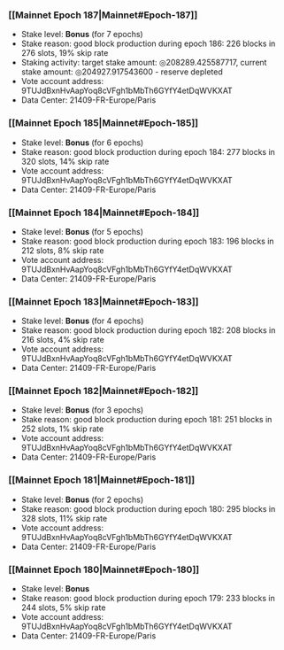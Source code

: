 ### [[Mainnet Epoch 187|Mainnet#Epoch-187]]
* Stake level: **Bonus** (for 7 epochs)
* Stake reason: good block production during epoch 186: 226 blocks in 276 slots, 19% skip rate
* Staking activity: target stake amount: ◎208289.425587717, current stake amount: ◎204927.917543600 - reserve depleted
* Vote account address: 9TUJdBxnHvAapYoq8cVFgh1bMbTh6GYfY4etDqWVKXAT
* Data Center: 21409-FR-Europe/Paris
### [[Mainnet Epoch 185|Mainnet#Epoch-185]]
* Stake level: **Bonus** (for 6 epochs)
* Stake reason: good block production during epoch 184: 277 blocks in 320 slots, 14% skip rate
* Vote account address: 9TUJdBxnHvAapYoq8cVFgh1bMbTh6GYfY4etDqWVKXAT
* Data Center: 21409-FR-Europe/Paris
### [[Mainnet Epoch 184|Mainnet#Epoch-184]]
* Stake level: **Bonus** (for 5 epochs)
* Stake reason: good block production during epoch 183: 196 blocks in 212 slots, 8% skip rate
* Vote account address: 9TUJdBxnHvAapYoq8cVFgh1bMbTh6GYfY4etDqWVKXAT
* Data Center: 21409-FR-Europe/Paris
### [[Mainnet Epoch 183|Mainnet#Epoch-183]]
* Stake level: **Bonus** (for 4 epochs)
* Stake reason: good block production during epoch 182: 208 blocks in 216 slots, 4% skip rate
* Vote account address: 9TUJdBxnHvAapYoq8cVFgh1bMbTh6GYfY4etDqWVKXAT
* Data Center: 21409-FR-Europe/Paris
### [[Mainnet Epoch 182|Mainnet#Epoch-182]]
* Stake level: **Bonus** (for 3 epochs)
* Stake reason: good block production during epoch 181: 251 blocks in 252 slots, 1% skip rate
* Vote account address: 9TUJdBxnHvAapYoq8cVFgh1bMbTh6GYfY4etDqWVKXAT
* Data Center: 21409-FR-Europe/Paris
### [[Mainnet Epoch 181|Mainnet#Epoch-181]]
* Stake level: **Bonus** (for 2 epochs)
* Stake reason: good block production during epoch 180: 295 blocks in 328 slots, 11% skip rate
* Vote account address: 9TUJdBxnHvAapYoq8cVFgh1bMbTh6GYfY4etDqWVKXAT
* Data Center: 21409-FR-Europe/Paris
### [[Mainnet Epoch 180|Mainnet#Epoch-180]]
* Stake level: **Bonus**
* Stake reason: good block production during epoch 179: 233 blocks in 244 slots, 5% skip rate
* Vote account address: 9TUJdBxnHvAapYoq8cVFgh1bMbTh6GYfY4etDqWVKXAT
* Data Center: 21409-FR-Europe/Paris